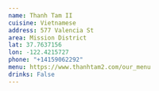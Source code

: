 ```yaml
---
name: Thanh Tam II
cuisine: Vietnamese
address: 577 Valencia St
area: Mission District
lat: 37.7637156
lon: -122.4215727
phone: "+14159062292"
menu: https://www.thanhtam2.com/our_menu
drinks: False
---
```

